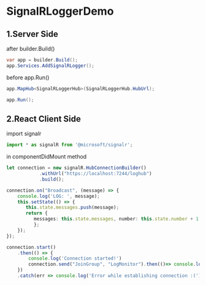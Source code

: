 # SignalRLoggerDemo

## 1.Server Side

after builder.Build()

```c#
var app = builder.Build();
app.Services.AddSignalRLogger();
```

before app.Run()
```c#
app.MapHub<SignalRLoggerHub>(SignalRLoggerHub.HubUrl);

app.Run();
```

## 2.React Client Side

import signalr

```typescript
import * as signalR from '@microsoft/signalr';
```
in componentDidMount method

```typescript
let connection = new signalR.HubConnectionBuilder()
            .withUrl("https://localhost:7244/loghub")
            .build();   

connection.on("Broadcast", (message) => {
    console.log('LOG: ', message);
    this.setState(() => {            
       this.state.messages.push(message);
       return {
          messages: this.state.messages, number: this.state.number + 1
          };
    });
});

connection.start()
    .then(() => {
        console.log('Connection started!')
        connection.send("JoinGroup", "LogMonitor").then(()=> console.log("join LogMonitor"));
    })
    .catch(err => console.log('Error while establishing connection :('));
```
